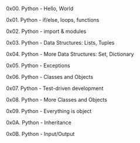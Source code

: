 0x00. Python - Hello, World

0x01. Python - if/else, loops, functions

0x02. Python - import & modules

0x03. Python - Data Structures: Lists, Tuples

0x04. Python - More Data Structures: Set, Dictionary

0x05. Python - Exceptions

0x06. Python - Classes and Objects

0x07. Python - Test-driven development

0x08. Python - More Classes and Objects

0x09. Python - Everything is object

0x0A. Python - Inheritance

0x0B. Python - Input/Output
